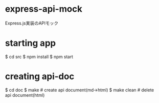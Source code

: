 # express-api-mock
Express.js実装のAPIモック

# starting app
$ cd src
$ npm install
$ npm start

# creating api-doc
$ cd doc
$ make # create api document(md->html)
$ make clean # delete api document(html)
